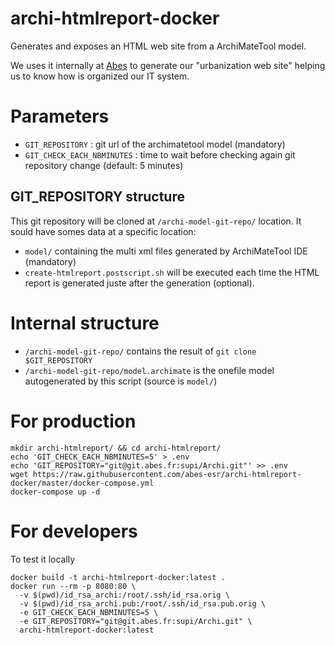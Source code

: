 # archi-htmlreport-docker

Generates and exposes an HTML web site from a ArchiMateTool model.

We uses it internally at [Abes](http://abes.fr) to generate our "urbanization web site" helping us to know how is organized our IT system.

# Parameters

- `GIT_REPOSITORY` : git url of the archimatetool model (mandatory)
- `GIT_CHECK_EACH_NBMINUTES` : time to wait before checking again git repository change (default: 5 minutes)

## GIT_REPOSITORY structure

This git repository will be cloned at `/archi-model-git-repo/` location. It sould have somes data at a specific location:
- `model/` containing the multi xml files generated by ArchiMateTool IDE (mandatory)
- `create-htmlreport.postscript.sh` will be executed each time the HTML report is generated juste after the generation (optional). 

# Internal structure

- `/archi-model-git-repo/` contains the result of `git clone $GIT_REPOSITORY`
- `/archi-model-git-repo/model.archimate` is the onefile model autogenerated by this script (source is `model/`)

# For production

```
mkdir archi-htmlreport/ && cd archi-htmlreport/
echo 'GIT_CHECK_EACH_NBMINUTES=5' > .env
echo 'GIT_REPOSITORY="git@git.abes.fr:supi/Archi.git"' >> .env
wget https://raw.githubusercontent.com/abes-esr/archi-htmlreport-docker/master/docker-compose.yml
docker-compose up -d
```

# For developers

To test it locally
```
docker build -t archi-htmlreport-docker:latest .
docker run --rm -p 8080:80 \
  -v $(pwd)/id_rsa_archi:/root/.ssh/id_rsa.orig \
  -v $(pwd)/id_rsa_archi.pub:/root/.ssh/id_rsa.pub.orig \
  -e GIT_CHECK_EACH_NBMINUTES=5 \
  -e GIT_REPOSITORY="git@git.abes.fr:supi/Archi.git" \
  archi-htmlreport-docker:latest
```
